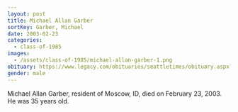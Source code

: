 ```yaml
---
layout: post
title: Michael Allan Garber
sortKey: Garber, Michael
date: 2003-02-23
categories:
  - class-of-1985
images:
  - /assets/class-of-1985/michael-allan-garber-1.png
obituary: https://www.legacy.com/obituaries/seattletimes/obituary.aspx?page=lifestory&pid=823767
gender: male
---
```

Michael Allan Garber, resident of Moscow, ID, died on February 23, 2003. He was 35 years old.
